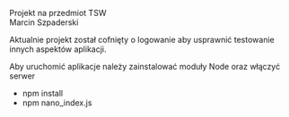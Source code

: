 Projekt na przedmiot TSW  
Marcin Szpaderski  

Aktualnie projekt został cofnięty o logowanie aby usprawnić testowanie innych aspektów aplikacji.
  
Aby uruchomić aplikacje należy zainstalować moduły Node oraz włączyć serwer  
- npm install  
- npm nano_index.js